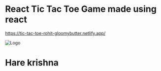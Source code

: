 # React Tic Tac Toe Game made using react

https://tic-tac-toe-rohit-gloomybutter.netlify.app/


![Logo](https://i.ibb.co/9H5VqPy/580b585b2edbce24c47b2aa1.png)

# Hare krishna
